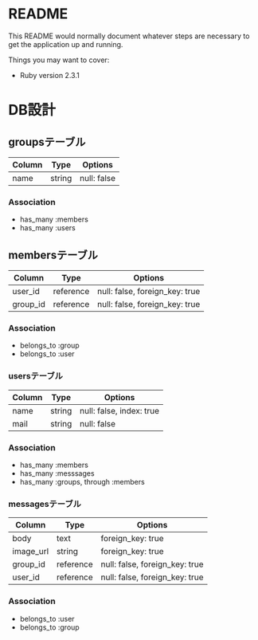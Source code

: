 # README

This README would normally document whatever steps are necessary to get the
application up and running.

Things you may want to cover:

* Ruby version
  2.3.1

# DB設計

## groupsテーブル

|Column|Type|Options|
|------|----|-------|
|name|string|null: false|

### Association
- has_many :members
- has_many :users

## membersテーブル

|Column|Type|Options|
|------|----|-------|
|user_id|reference|null: false, foreign_key: true|
|group_id|reference|null: false, foreign_key: true|

### Association
- belongs_to :group
- belongs_to :user

### usersテーブル
|Column|Type|Options|
|------|----|-------|
|name|string|null: false, index: true|
|mail|string|null: false|

### Association
- has_many :members
- has_many :messsages
- has_many :groups, through :members

### messagesテーブル
|Column|Type|Options|
|------|----|-------|
|body|text|foreign_key: true|
|image_url|string|foreign_key: true|
|group_id|reference|null: false, foreign_key: true|
|user_id|reference|null: false, foreign_key: true|

### Association
- belongs_to :user
- belongs_to :group

